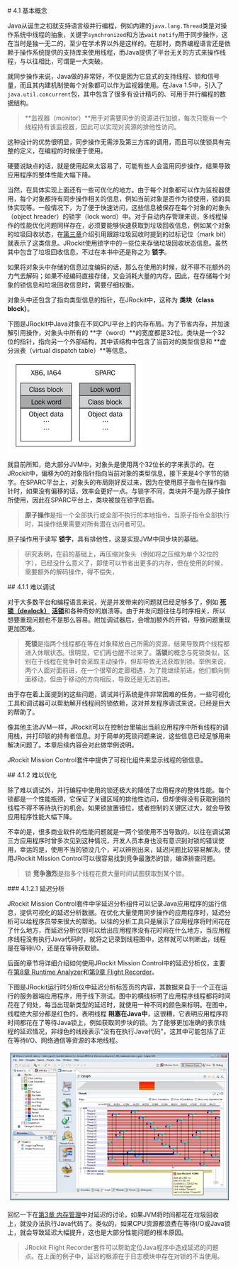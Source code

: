 <a name="4.1" />
# 4.1 基本概念

Java从诞生之初就支持语言级并行编程，例如内建的`java.lang.Thread`类是对操作系统中线程的抽象，关键字`synchronized`和方法`wait` `notify`用于同步操作，这在当时是独一无二的，至少在学术界以外是这样的。在那时，商界编程语言还是依赖于操作系统提供的支持库来使用线程，而Java提供了平台无关的方式来操作线程，与以往相比，可谓是一大突破。

就同步操作来说，Java做的非常好，不仅是因为它显式的支持线程、锁和信号量，而且其内建机制使每个对象都可以作为监视器使用。在Java 1.5中，引入了`java.util.concurrent`包，其中包含了很多有设计精巧的、可用于并行编程的数据结构。

>**监视器（monitor）**用于对需要同步的资源进行加锁，每次只能有一个线程持有该监视器，因此可以实现对资源的排他性访问。

这种设计的优势很明显，同步操作无需涉及第三方库的调用，而且可以使锁具有完整的定义，在编程的时候便于使用。

硬要说缺点的话，就是使用起来太容易了，可能有些人会滥用同步操作，结果导致应用程序的整体性能大幅下降。

当然，在具体实现上面还有一些可优化的地方。由于每个对象都可以作为监视器使用，每个对象都持有同步操作相关的信息，例如当前对象是否作为锁使用，锁的具体实现等。一般情况下，为了便于快速访问，这些信息被保存在每个对象的对象头（object hreader）的锁字（lock word）中。对于自动内存管理来说，多线程操作的性能优化问题同样存在，必须要能够快速获取到垃圾回收信息，例如某个对象的垃圾回收状态，在[第三章][1]介绍引用跟踪垃圾回收时提到的过标记位（mark bit）就表示了这类信息。JRockit使用锁字中的一些位来存储垃圾回收状态信息。虽然其中包含了垃圾回收信息，不过在本书中还是称之为 **锁字**。

如果将对象头中存储的信息过度编码的话，那么在使用的时候，就不得不花额外的力气去解码；如果不经编码直接存储，又会消耗大量的内存，因此，在存储每个对象的锁信息和垃圾回收信息时，需要仔细权衡。

对象头中还包含了指向类型信息的指针，在JRockit中，这称为 **类块（class block）**。

下图是JRockit中Java对象在不同CPU平台上的内存布局。为了节省内存，并加速解引用操作，对象头中所有的 **字（word）**的宽度都是32位。类块是一个32位的指针，指向另一个外部结构，其中该结构中包含了当前对的类型信息和 **虚分派表（virtual dispatch table）**等信息。

!["Figure 4-1"][2]

就目前所知，绝大部分JVM中，对象头是使用两个32位长的字来表示的。在JRockit中，偏移为0的对象指针指向当前对象的类型信息，接下来是4个字节的锁字。在SPARC平台上，对象头的布局刚好反过来，因为在使用原子指令在操作指针时，如果没有偏移的话，效率会更好一点。与锁字不同，类块并不是为原子操作所使用，因此在SPARC平台上，类块被放在锁字后面。

>**原子操作**是指一个全部执行或全部不执行的本地指令。当原子指令全部执行时，其操作结果需要对所有潜在访问者可见。

原子操作用于读写 **锁字**，具有排他性，这是实现JVM中同步块的基础。

>研究表明，在前的基础上，再压缩对象头（例如将之压缩为单个32位的字），已经没什么意义了，即使可以节省出更多的内存，但在使用的时候，需要额外的解码操作，得不偿失，

<a name="4.1.1" />
## 4.1.1 难以调试

对于大多数平台和编程语言来说，光是并发带来的问题就已经足够多了，例如 [**死锁（dealock）**][3] [**活锁**][4]和各种奇妙的崩溃等。由于并发问题往往与时序相关，所以想要重现问题也不是那么容易。附加调试器后，会增加额外的开销，导致问题重现更加困难。

>**死锁**是指两个线程都在等在对象释放自己所需的资源，结果导致两个线程都进入休眠状态。很明显，它们再也醒不过来了。**活锁**的概念与死锁类似，区别在于线程在竞争时会采取主动操作，但却导致无法获取到锁。举例来说，两个人面对面前进，在一个很窄的走廊相遇，为了能继续前进，他们都向侧面移动，但由于移动的方向相反，导致还是无法前进。

由于存在着上面提到的这些问题，调试并行系统是件非常困难的任务，一些可视化工具和调试器可以帮助解开线程间的锁依赖，这对并发程序调试来说，已经是巨大的帮助了。

像其他主流JVM一样，JRockit可以在控制台里输出当前应用程序中所有线程的调用栈，并打印锁的持有者信息。对于简单的死锁问题来说，这些信息已经足够用来解决问题了。本章后续内容会对此做举例说明。

JRockit Mission Control套件中提供了可视化组件来显示线程的锁信息。

<a name="4.1.2" />
## 4.1.2 难以优化

除了难以调试外，并行编程中使用的锁还极大的降低了应用程序的整体性能。每个锁都是一个性能瓶颈，它保证了关键区域的排他性访问，但却使得没有获取到锁的线程不得不等待执行的机会。如果锁放置错位，或者控制的关键区过大，就会导致应用程序性能大幅下降。

不幸的是，很多商业软件的性能问题就是一两个锁使用不当导致的。以往在调试第三方应用程序时曾多次见到这种情况，开发人员本身也没有意识到对锁的错误使用，幸运的是，使用不当的锁没几个，可以辨别出来，延迟问题比较容易解决。使用JRockit Mission Control可以很容易找到竞争最激烈的锁，编译排查问题。

>锁 **竞争激烈**是指多个线程花费大量时间试图获取到某个锁。

<a name="4.1.2.1" />
### 4.1.2.1 延迟分析

JRockit Mission Control套件中孚延迟分析组件可以记录Java应用程序的运行信息，提供可视化的延迟分析数据。在优化大量使用同步操作的应用程序时，延迟分析可以给程序员带来很大的帮助。以往的分析工具只是展示了应用程序将时间花在了什么地方，而延迟分析仪则可以给出应用程序没有花时间在什么地方，当应用程序线程没有执行Java代码时，就将之记录到线程图中，这样就可以判断出，线程是在等待I/O，还是在等待获取锁。

后面的章节将详细介绍如何使用JRockit Mission Control中的延迟分析仪，主要在[第8章 Runtime Analyzer][5]和[第9章 Flight Recorder][6]。

下图是JRockit运行时分析仪中延迟分析标签页的内容，其数据来自于一个正在运行的服务器端应用程序，用于线下测试。图中的横线标明了应用程序线程都将时间花在了何处，每当出现新类型的延迟时，就使用一种不同的颜色来标明。在图中，线程绝大部分都是红色的，表明线程 **阻塞在Java中**，这很糟，它表明应用程序将时间都花在了等待Java锁上，例如获取同步块的锁。为了能够更加准确的表示线程的延迟情况，非绿色的线段表示"没有在执行Java代码"，这其中可能包括了正在等待I/O、网络通信等资源的本地线程。

!["Figure 4-2"][8]

回忆一下在[第3章 内存管理][7]中对延迟的讨论，如果JVM将时间都花在垃圾回收上，就没办法执行Java代码了。类似的，如果CPU资源都浪费在等待I/O或Java锁上，就会导致延迟大幅提升，这也是大部分性能问题的根本原因。

>JRockit Flight Recorder套件可以帮助定位Java程序中造成延迟的问题点。在上面的例子中，延迟的根源在于日志模块中存在对锁的不当使用。











[1]:    ../chap3/3.3.md#3.3.2.1
[2]:    ../images/4-1.jpg
[3]:    https://en.wikipedia.org/wiki/Deadlock
[4]:    https://en.wikipedia.org/wiki/Deadlock#Livelock
[5]:    ../chap8/8.md#8
[6]:    ../chap9/9.md#9
[7]:    ../chap3/3.md#3
[8]:    ../images/4-2.jpg